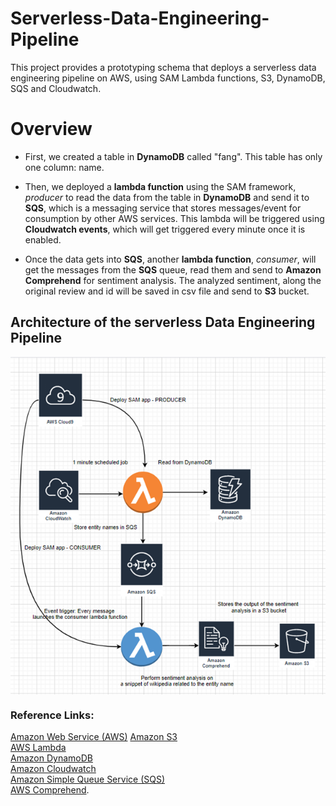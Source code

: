 # Serverless-Data-Engineering-Pipeline
This project provides a prototyping schema that deploys a serverless data engineering pipeline on AWS, using SAM Lambda functions, S3, DynamoDB, SQS and Cloudwatch.

# Overview
* First, we created a table in **DynamoDB** called "fang". This table has only one column: name.

* Then, we deployed a **lambda function** using the SAM framework, *producer* to read the data from the table in **DynamoDB** and send it to **SQS**, which is a messaging service that stores messages/event for consumption by other AWS services. This lambda will be triggered using **Cloudwatch events**, which will get triggered every minute once it is enabled.

* Once the data gets into **SQS**, another **lambda function**, *consumer*, will get the messages from the **SQS** queue, read them and send to **Amazon Comprehend** for sentiment analysis. The analyzed sentiment, along the original review and id will be saved in csv file and send to **S3** bucket.

## Architecture of the serverless Data Engineering Pipeline

<img src="img/serverless_architecture.png"
     alt="Markdown Monster icon"
     width="800"
     align="center"
     style="float: center; margin-right: 10px;" />

### Reference Links:

[Amazon Web Service (AWS)](https://aws.amazon.com)
[Amazon S3](https://aws.amazon.com/s3/)   
[AWS Lambda](https://aws.amazon.com/lambda/)    
[Amazon DynamoDB](https://aws.amazon.com/dynamodb/)    
[Amazon Cloudwatch](https://aws.amazon.com/cloudwatch/)    
[Amazon Simple Queue Service (SQS)](https://aws.amazon.com/sqs/)   
[AWS Comprehend](https://aws.amazon.com/comprehend/).
